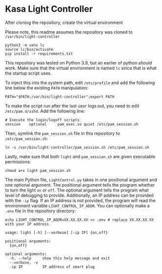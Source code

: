 # Kasa Light Controller

After cloning the repository, create the virtual environment

Please note, this readme assumes the repository was cloned to `/var/bin/light-controller`

```shell
python3 -m venv lc
source lc/bin/activate
pip install -r requirements.txt
```

This repository was tested on Python 3.9, but an earlier of python *should* work.
Make sure that the virtual environment is named `lc` since that is what the startup
script uses.

To inject this into the system path, edit `/etc/profile` and add the following line
below the existing `PATH` manipulation:

```shell
PATH="$PATH:/var/bin/light-controller";export PATH
```

To make the script run after the last uesr logs out, you need to edit
`/etc/pam.d/sshd`. Add the following line:

```shell
# Execute the login/logoff scripts
session    optional     pam_exec.so quiet /etc/pam_session.sh
```

Then, symlink the `pam_session.sh` file in this repository to `/etc/pam_session.sh`:

```shell
ln -s /var/bin/light-controller/pam_session.sh /etc/pam_session.sh
```

Lastly, make sure that both `light` and `pam_session.sh` are given executable
permissions:

```shell
chmod a+x light pam_session.sh
```

The main Python file, `LightControl.py` takes in one positional argument and one
optional argument. The positional argument tells the program whether to turn the
light `on` or `off`. The optional argument tells the program what level of
debugging to provide. Additionally, an IP address can be provided with the `-ip`
flag. If an IP address is not provided, the program will read the environment
variable `LIGHT_CONTROL_IP_ADDR`. You can optionally make a `.env` file in the
repository directory:

```shell
echo LIGHT_CONTROL_IP_ADDR=XX.XX.XX.XX >> .env # replace XX.XX.XX.XX with your IP address
```

```text
usage: light [-h] [--verbose] [-ip IP] {on,off}

positional arguments:
  {on,off}

optional arguments:
  -h, --help     show this help message and exit
  --verbose, -v
  -ip IP         IP address of smart plug
```
